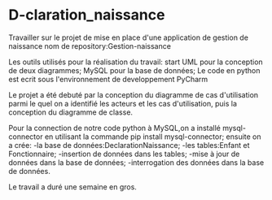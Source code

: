 # D-claration_naissance
Travailler sur le projet de mise en place d'une application de gestion de naissance
nom de repository:Gestion-naissance

Les outils utilisés pour la réalisation du travail: start UML pour la conception de deux diagrammes; 
MySQL pour la base de données; 
Le code en python est ecrit sous l'environnement de developpement PyCharm

Le projet a été debuté par la conception du diagramme de cas d'utilisation parmi le quel on a identifié les acteurs et les cas d'utilisation,
puis la conception du diagramme de classe.

Pour la connection de notre code python à MySQL,on a installé mysql-connector en utilisant la commande pip install mysql-connector; 
ensuite on a crée: -la base de données:DeclarationNaissance; 
-les tables:Enfant et Fonctionnaire; 
-insertion de données dans les tables; 
-mise à jour de données dans la base de données; 
-interrogation des données dans la base de données.

Le travail a duré une semaine en gros.
